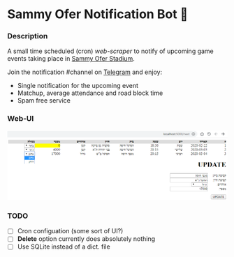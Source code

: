 # Sammy Ofer Notification Bot 🤖

### Description

A small time scheduled (cron) _web-scraper_ to notify of upcoming game events taking place in [Sammy Ofer Stadium](https://www.haifa-stadium.com/ "Sammy Ofer Stadium").

Join the notification #channel on [Telegram](https://t.me/sammy_ofer_notification_channel) and enjoy:

* Single notification for the upcoming event
* Matchup, average attendance and road block time
* Spam free service

### Web-UI

![Web-UI screenshot](screen.png)

### TODO

- [ ] Cron configuation (some sort of UI?)
- [ ] **Delete** option currently does absolutely nothing
- [ ] Use SQLite instead of a dict. file

